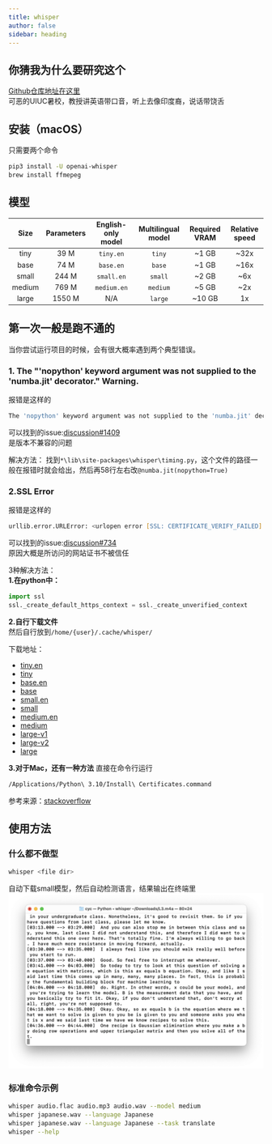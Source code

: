 ```yaml
---
title: whisper
author: false
sidebar: heading
---
```


## 你猜我为什么要研究这个
[Github仓库地址在这里](https://github.com/openai/whisper)<br>
可恶的UIUC暑校，教授讲英语带口音，听上去像印度裔，说话带饶舌

## 安装（macOS）
只需要两个命令
```zsh
pip3 install -U openai-whisper
brew install ffmepeg
```
## 模型
|  Size  | Parameters | English-only model | Multilingual model | Required VRAM | Relative speed |
|:------:|:----------:|:------------------:|:------------------:|:-------------:|:--------------:|
|  tiny  |    39 M    |     `tiny.en`      |       `tiny`       |     ~1 GB     |      ~32x      |
|  base  |    74 M    |     `base.en`      |       `base`       |     ~1 GB     |      ~16x      |
| small  |   244 M    |     `small.en`     |      `small`       |     ~2 GB     |      ~6x       |
| medium |   769 M    |    `medium.en`     |      `medium`      |     ~5 GB     |      ~2x       |
| large  |   1550 M   |        N/A         |      `large`       |    ~10 GB     |       1x       |

## 第一次一般是跑不通的
当你尝试运行项目的时候，会有很大概率遇到两个典型错误。

### 1. The "'nopython' keyword argument was not supplied to the 'numba.jit' decorator." Warning.
报错是这样的
```zsh
The 'nopython' keyword argument was not supplied to the 'numba.jit' decorator. The implicit default value for this argument is currently False, but it will be changed to True in Numba 0.59.0. See https://numba.readthedocs.io/en/stable/reference/deprecation.html#deprecation-of-object-mode-fall-back-behaviour-when-using-jit for details.
```
可以找到的issue:[discussion#1409](https://github.com/openai/whisper/discussions/1409)<br>
是版本不兼容的问题

解决方法：
找到`*\lib\site-packages\whisper\timing.py`，这个文件的路径一般在报错时就会给出，然后再58行左右改`@numba.jit(nopython=True)`

### 2.SSL Error
报错是这样的
```zsh
urllib.error.URLError: <urlopen error [SSL: CERTIFICATE_VERIFY_FAILED] certificate verify failed: self signed certificate in certificate chain (_ssl.c:997)>
```
可以找到的issue:[discussion#734](https://github.com/openai/whisper/discussions/734)<br>
原因大概是所访问的网站证书不被信任

3种解决方法：<br>
**1.在python中：**
```python
import ssl
ssl._create_default_https_context = ssl._create_unverified_context
```
**2.自行下载文件<br>**
然后自行放到`/home/{user}/.cache/whisper/`

下载地址：<br>
- [tiny.en](https://openaipublic.azureedge.net/main/whisper/models/d3dd57d32accea0b295c96e26691aa14d8822fac7d9d27d5dc00b4ca2826dd03/tiny.en.pt)
- [tiny](https://openaipublic.azureedge.net/main/whisper/models/65147644a518d12f04e32d6f3b26facc3f8dd46e5390956a9424a650c0ce22b9/tiny.pt)
- [base.en](https://openaipublic.azureedge.net/main/whisper/models/25a8566e1d0c1e2231d1c762132cd20e0f96a85d16145c3a00adf5d1ac670ead/base.en.pt)
- [base](https://openaipublic.azureedge.net/main/whisper/models/ed3a0b6b1c0edf879ad9b11b1af5a0e6ab5db9205f891f668f8b0e6c6326e34e/base.pt)
- [small.en](https://openaipublic.azureedge.net/main/whisper/models/f953ad0fd29cacd07d5a9eda5624af0f6bcf2258be67c92b79389873d91e0872/small.en.pt)
- [small](https://openaipublic.azureedge.net/main/whisper/models/9ecf779972d90ba49c06d968637d720dd632c55bbf19d441fb42bf17a411e794/small.pt)
- [medium.en](https://openaipublic.azureedge.net/main/whisper/models/d7440d1dc186f76616474e0ff0b3b6b879abc9d1a4926b7adfa41db2d497ab4f/medium.en.pt)
- [medium](https://openaipublic.azureedge.net/main/whisper/models/345ae4da62f9b3d59415adc60127b97c714f32e89e936602e85993674d08dcb1/medium.pt)
- [large-v1](https://openaipublic.azureedge.net/main/whisper/models/e4b87e7e0bf463eb8e6956e646f1e277e901512310def2c24bf0e11bd3c28e9a/large-v1.pt)
- [large-v2](https://openaipublic.azureedge.net/main/whisper/models/81f7c96c852ee8fc832187b0132e569d6c3065a3252ed18e56effd0b6a73e524/large-v2.pt)
- [large](https://openaipublic.azureedge.net/main/whisper/models/81f7c96c852ee8fc832187b0132e569d6c3065a3252ed18e56effd0b6a73e524/large-v2.pt)

**3.对于Mac，还有一种方法**
直接在命令行运行
```zsh
/Applications/Python\ 3.10/Install\ Certificates.command
```
参考来源：[stackoverflow](https://stackoverflow.com/a/42334357/18849885)

## 使用方法

### 什么都不做型
```zsh
whisper <file dir>
```
自动下载small模型，然后自动检测语言，结果输出在终端里<br>
![](/others/whisper/whisper_1.png)

### 标准命令示例
```zsh
whisper audio.flac audio.mp3 audio.wav --model medium
whisper japanese.wav --language Japanese
whisper japanese.wav --language Japanese --task translate
whisper --help
```
